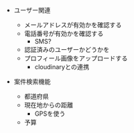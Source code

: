 - ユーザー関連
  - メールアドレスが有効かを確認する
  - 電話番号が有効かを確認する
    - SMS?
  - 認証済みのユーザーかどうかを
  - プロフィール画像をアップロードする
    - cloudinaryとの連携

- 案件検索機能
  - 都道府県
  - 現在地からの距離
    - GPSを使う
  - 予算
